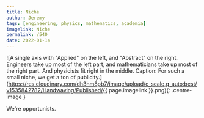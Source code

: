 ```yaml
---
title: Niche
author: Jeremy
tags: [engineering, physics, mathematics, academia]
imagelink: Niche
permalink: /540
date: 2022-01-14
---
```


![A single axis with "Applied" on the left, and "Abstract" on the right. Engineers take up most of the left part, and mathematicians take up most of the right part. And physicists fit right in the middle. Caption: For such a small niche, we get a ton of publicity.](https://res.cloudinary.com/dh3hm8pb7/image/upload/c_scale,q_auto:best/v1535842782/Handwaving/Published/{{ page.imagelink }}.png){: .centre-image }

We're opportunists.
